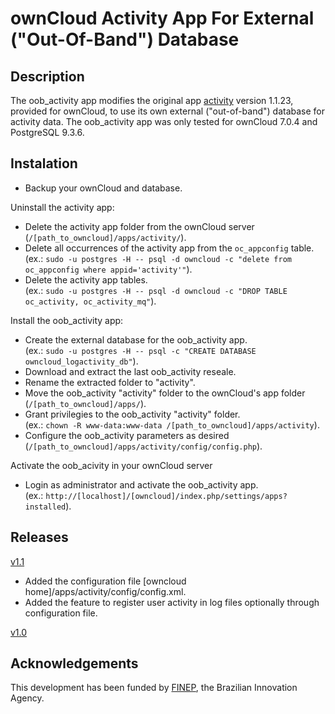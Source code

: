# ownCloud Activity App For External ("Out-Of-Band") Database

## Description
The oob_activity app modifies the original app [activity](https://github.com/owncloud/activity) version 1.1.23,  provided for ownCloud, to use its own external ("out-of-band") database for activity data. The oob_activity app was only tested for ownCloud 7.0.4 and PostgreSQL 9.3.6.

## Instalation 
- Backup your ownCloud and database.

Uninstall the activity app:
- Delete the activity app folder from the ownCloud server (`/[path_to_owncloud]/apps/activity/`).
- Delete all occurrences of the activity app from the `oc_appconfig` table. 
<br/> (ex.: `sudo -u postgres -H -- psql -d owncloud -c "delete from oc_appconfig where appid='activity'"`).
- Delete the activity app tables.
<br/> (ex.: `sudo -u postgres -H -- psql -d owncloud -c "DROP TABLE oc_activity, oc_activity_mq"`).

Install the oob_activity app:
- Create the external database for the oob_activity app.
<br/> (ex.: `sudo -u postgres -H -- psql -c "CREATE DATABASE owncloud_logactivity_db"`).
- Download and extract the last oob_activity reseale.
- Rename the extracted folder to "activity".
- Move the oob_activity "activity" folder to the ownCloud's app folder (`/[path_to_owncloud]/apps/`).
- Grant privilegies to the oob_activity "activity" folder.
<br/> (ex.: `chown -R www-data:www-data /[path_to_owncloud]/apps/activity`).
- Configure the oob_activity parameters as desired (`/[path_to_owncloud]/apps/activity/config/config.php`).

Activate the oob_acivity in your ownCloud server 
- Login as administrator and activate the oob_activity app.
<br/> (ex.: `http://[localhost]/[owncloud]/index.php/settings/apps?installed`).

## Releases

[v1.1](https://github.com/Malinoski/oob_activity/releases/tag/v1.1)
- Added the configuration file [owncloud home]/apps/activity/config/config.xml.
- Added the feature to register user activity in log files optionally through configuration file.

[v1.0](https://github.com/Malinoski/oob_activity/releases/tag/v1.0)


## Acknowledgements
This development has been funded by [FINEP](http://www.finep.gov.br), the Brazilian Innovation Agency.
